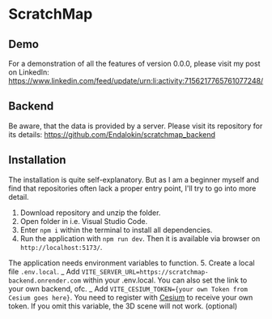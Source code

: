 # ScratchMap

## Demo

For a demonstration of all the features of version 0.0.0, please visit my post on LinkedIn:
https://www.linkedin.com/feed/update/urn:li:activity:7156217765761077248/

## Backend
Be aware, that the data is provided by a server. Please visit its repository for its details:
https://github.com/Endalokin/scratchmap_backend

## Installation

The installation is quite self-explanatory. But as I am a beginner myself and find that repositories often lack a proper entry point, I'll try to go into more detail. 

1. Download repository and unzip the folder.
2. Open folder in i.e. Visual Studio Code.
3. Enter `npm i` within the terminal to install all dependencies.
4. Run the application with `npm run dev`. Then it is available via browser on `http://localhost:5173/`.

The application needs environment variables to function.
5. Create a local file `.env.local`.
   _ Add `VITE_SERVER_URL=https://scratchmap-backend.onrender.com` within your .env.local. You can also set the link to your own backend, ofc. 
   _ Add `VITE_CESIUM_TOKEN={your own Token from Cesium goes here}`. You need to register with [Cesium](https://cesium.com/) to receive your own token. If you omit this variable, the 3D scene will not work. (optional)